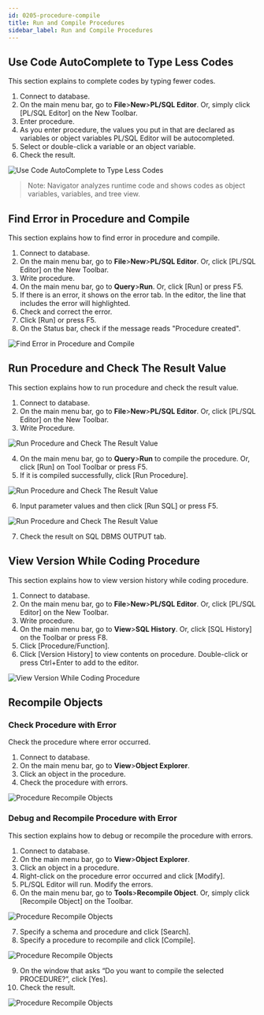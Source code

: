 ```yaml
---
id: 0205-procedure-compile
title: Run and Compile Procedures
sidebar_label: Run and Compile Procedures
---
```



## Use Code AutoComplete to Type Less Codes

This section explains to complete codes by typing fewer codes.

1. Connect to database.
2. On the main menu bar, go to **File**>**New**>**PL/SQL Editor**. Or, simply click [PL/SQL Editor] on the New Toolbar.
3. Enter procedure.
4. As you enter procedure, the values you put in that are declared as variables or object variables PL/SQL Editor will be autocompleted.
5. Select or double-click a variable or an object variable.
6. Check the result.

![Use Code AutoComplete to Type Less Codes](https://s3.ap-northeast-2.amazonaws.com/sqlgate-resource/captures/precedure/procedures-autocomplete.png)

> Note: Navigator analyzes runtime code and shows codes as object variables, variables, and tree view.


## Find Error in Procedure and Compile

This section explains how to find error in procedure and compile.

1. Connect to database.
2. On the main menu bar, go to **File**>**New**>**PL/SQL Editor**. Or, click [PL/SQL Editor] on the New Toolbar.
3. Write procedure.
4. On the main menu bar, go to **Query**>**Run**. Or, click [Run] or press F5.
5. If there is an error, it shows on the error tab. In the editor, the line that includes the error will highlighted.
6. Check and correct the error.
7. Click [Run] or press F5.
8. On the Status bar, check if the message reads "Procedure created".

![Find Error in Procedure and Compile](https://s3.ap-northeast-2.amazonaws.com/sqlgate-resource/captures/precedure/procedure-compile-find-error.png)

## Run Procedure and Check The Result Value

This section explains how to run procedure and check the result value.

1. Connect to database.
2. On the main menu bar, go to **File**>**New**>**PL/SQL Editor**. Or, click [PL/SQL Editor] on the New Toolbar.
3. Write Procedure.

![Run Procedure and Check The Result Value](https://s3.ap-northeast-2.amazonaws.com/sqlgate-resource/captures/precedure/procedure-check-result-01.png)

4. On the main menu bar, go to **Query**>**Run** to compile the procedure. Or, click [Run] on Tool Toolbar or press F5.
5. If it is compiled successfully, click [Run Procedure].

![Run Procedure and Check The Result Value](https://s3.ap-northeast-2.amazonaws.com/sqlgate-resource/captures/precedure/procedure-check-result-02.png)

6. Input parameter values and then click [Run SQL] or press F5.

![Run Procedure and Check The Result Value](https://s3.ap-northeast-2.amazonaws.com/sqlgate-resource/captures/precedure/procedure-check-result-03.png)

7. Check the result on SQL DBMS OUTPUT tab.



## View Version While Coding Procedure

This section explains how to view version history while coding procedure.

1. Connect to database.
2. On the main menu bar, go to **File**>**New**>**PL/SQL Editor**. Or, click [PL/SQL Editor] on the New Toolbar.
3. Write procedure.
4. On the main menu bar, go to **View**>**SQL History**. Or, click [SQL History] on the Toolbar or press F8.
5. Click [Procedure/Function].
6. Click [Version History] to view contents on procedure. Double-click or press Ctrl+Enter to add to the editor.

![View Version While Coding Procedure](https://s3.ap-northeast-2.amazonaws.com/sqlgate-resource/captures/precedure/procedure-view-version.png)


## Recompile Objects

### Check Procedure with Error

Check the procedure where error occurred.

1. Connect to database.
2. On the main menu bar, go to **View**>**Object Explorer**.
3. Click an object in the procedure.
4. Check the procedure with errors.

![Procedure Recompile Objects](https://s3.ap-northeast-2.amazonaws.com/sqlgate-resource/captures/precedure/precedure-recompile-01.png)


### Debug and Recompile Procedure with Error

This section explains how to debug or recompile the procedure with errors.

1. Connect to database.
2. On the main menu bar, go to **View**>**Object Explorer**.
3. Click an object in a procedure.
4. Right-click on the procedure error occurred and click [Modify].
5. PL/SQL Editor will run. Modify the errors.
6. On the main menu bar, go to **Tools**>**Recompile Object**. Or, simply click [Recompile Object] on the Toolbar.

![Procedure Recompile Objects](https://s3.ap-northeast-2.amazonaws.com/sqlgate-resource/captures/precedure/precedure-recompile-02.png)

7. Specify a schema and procedure and click [Search].
8. Specify a procedure to recompile and click [Compile].

![Procedure Recompile Objects](https://s3.ap-northeast-2.amazonaws.com/sqlgate-resource/captures/precedure/precedure-recompile-03.png)

9. On the window that asks “Do you want to compile the selected PROCEDURE?”, click [Yes].
10. Check the result.

![Procedure Recompile Objects](https://s3.ap-northeast-2.amazonaws.com/sqlgate-resource/captures/precedure/precedure-recompile-04.png)
